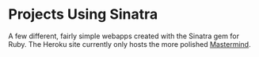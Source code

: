 # Projects Using Sinatra

A few different, fairly simple webapps created with the Sinatra gem for Ruby. The Heroku site currently only hosts the more polished [Mastermind](https://lit-everglades-35940.herokuapp.com/).
